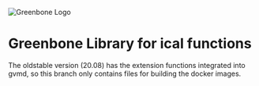 ![Greenbone Logo](https://www.greenbone.net/wp-content/uploads/gb_new-logo_horizontal_rgb_small.png)

# Greenbone Library for ical functions

The oldstable version (20.08) has the extension functions integrated into gvmd,
so this branch only contains files for building the docker images.

